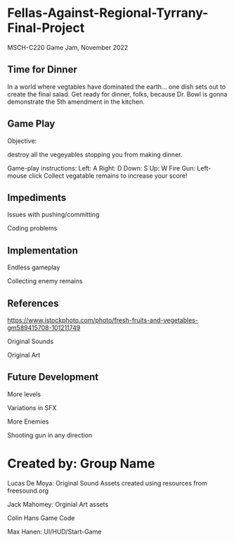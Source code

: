 # Fellas-Against-Regional-Tyrrany-Final-Project
MSCH-C220 Game Jam, November 2022

## Time for Dinner
In a world where vegtables have dominated the earth... one dish sets out to create the final salad. 
Get ready for dinner, folks, because Dr. Bowl is gonna demonstrate the 5th amendment in the kitchen.

## Game Play
Objective: 

destroy all the vegeyables stopping you from making dinner. 

Game-play instructions:
Left: A
Right: D
Down: S
Up: W
Fire Gun: Left-mouse click
Collect vegatable remains to increase your score!

## Impediments

Issues with pushing/committing 

Coding problems

## Implementation

Endless gameplay

Collecting enemy remains


## References
https://www.istockphoto.com/photo/fresh-fruits-and-vegetables-gm589415708-101211749

Original Sounds

Original Art 

## Future Development

More levels

Variations in SFX

More Enemies

Shooting gun in any direction 


# Created by: Group Name
Lucas De Moya: Original Sound Assets created using resources from freesound.org

Jack Mahomey: Orginial Art assets

Colin Hans Game Code

Max Hanen: UI/HUD/Start-Game
